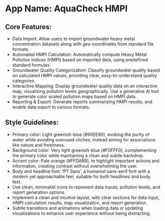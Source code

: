 # **App Name**: AquaCheck HMPI

## Core Features:

- Data Import: Allow users to import groundwater heavy metal concentration datasets along with geo-coordinates from standard file formats.
- Automated HMPI Calculation: Automatically compute Heavy Metal Pollution Indices (HMPI) based on imported data, using predefined standard formulas.
- Groundwater Quality Categorization: Classify groundwater quality based on calculated HMPI values, providing clear, easy-to-understand quality categories.
- Interactive Mapping: Display groundwater quality data on an interactive map, visualizing pollution levels geographically. Use a generative AI tool to generate color scaled pollution maps based on HMPI data.
- Reporting & Export: Generate reports summarizing HMPI results, and enable data export to various formats.

## Style Guidelines:

- Primary color: Light greenish-blue (#90EE90), evoking the purity of water while avoiding overused cliches; instead aiming for associations like nature and freshness.
- Background color: Very light greenish-blue (#F0FFF0), complementing the primary color while maintaining a clean and subtle backdrop.
- Accent color: Pale orange (#FFDAB9), to highlight important actions and information, creating contrast without overwhelming the user.
- Body and headline font: 'PT Sans', a humanist sans-serif font with a modern yet approachable feel, suitable for both headlines and body text.
- Use clean, minimalist icons to represent data inputs, pollution levels, and report generation options.
- Implement a clean and intuitive layout, with clear sections for data input, HMPI calculation results, map visualization, and report generation.
- Subtle transitions and animations when loading data or updating visualizations to enhance user experience without being distracting.